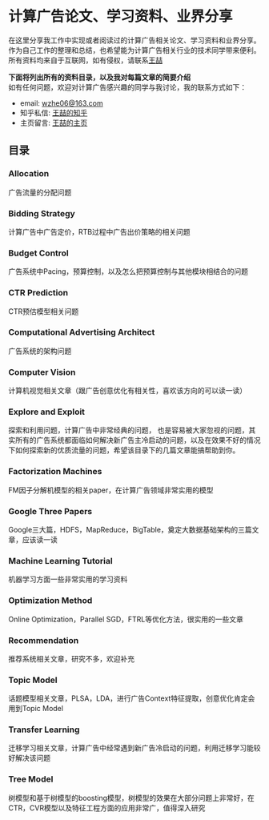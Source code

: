 # 计算广告论文、学习资料、业界分享
在这里分享我工作中实现或者阅读过的计算广告相关论文、学习资料和业界分享。作为自己工作的整理和总结，也希望能为计算广告相关行业的技术同学带来便利。所有资料均来自于互联网，如有侵权，请联系[王喆](http://wangzhe.website/about/)

**下面将列出所有的资料目录，以及我对每篇文章的简要介绍** <br>如有任何问题，欢迎对计算广告感兴趣的同学与我讨论，我的联系方式如下：
* email: wzhe06@163.com
* 知乎私信: [王喆的知乎](https://www.zhihu.com/people/wang-zhe-58)
* 主页留言: [王喆的主页](http://wangzhe.website/about/)

## 目录
### Allocation
广告流量的分配问题
### Bidding Strategy
计算广告中广告定价，RTB过程中广告出价策略的相关问题
### Budget Control
广告系统中Pacing，预算控制，以及怎么把预算控制与其他模块相结合的问题
### CTR Prediction
CTR预估模型相关问题
### Computational Advertising Architect
广告系统的架构问题
### Computer Vision
计算机视觉相关文章（跟广告创意优化有相关性，喜欢该方向的可以读一读）
### Explore and Exploit
探索和利用问题，计算广告中非常经典的问题， 也是容易被大家忽视的问题，其实所有的广告系统都面临如何解决新广告主冷启动的问题，以及在效果不好的情况下如何探索新的优质流量的问题，希望该目录下的几篇文章能搞帮助到你。
### Factorization Machines
FM因子分解机模型的相关paper，在计算广告领域非常实用的模型
### Google Three Papers 
Google三大篇，HDFS，MapReduce，BigTable，奠定大数据基础架构的三篇文章，应该读一读
### Machine Learning Tutorial 
机器学习方面一些非常实用的学习资料
### Optimization Method 
Online Optimization，Parallel SGD，FTRL等优化方法，很实用的一些文章
### Recommendation
推荐系统相关文章，研究不多，欢迎补充
### Topic Model
话题模型相关文章，PLSA，LDA，进行广告Context特征提取，创意优化肯定会用到Topic Model
### Transfer Learning
迁移学习相关文章，计算广告中经常遇到新广告冷启动的问题，利用迁移学习能较好解决该问题
### Tree Model 
树模型和基于树模型的boosting模型，树模型的效果在大部分问题上非常好，在CTR，CVR模型以及特征工程方面的应用非常广，值得深入研究
